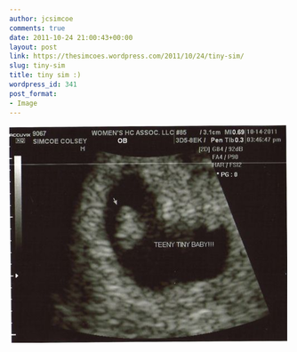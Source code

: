 ```yaml
---
author: jcsimcoe
comments: true
date: 2011-10-24 21:00:43+00:00
layout: post
link: https://thesimcoes.wordpress.com/2011/10/24/tiny-sim/
slug: tiny-sim
title: tiny sim :)
wordpress_id: 341
post_format:
- Image
---
```


![](/public/assets/tumblr_ltl909ZCzJ1qb8l8q.jpg)
